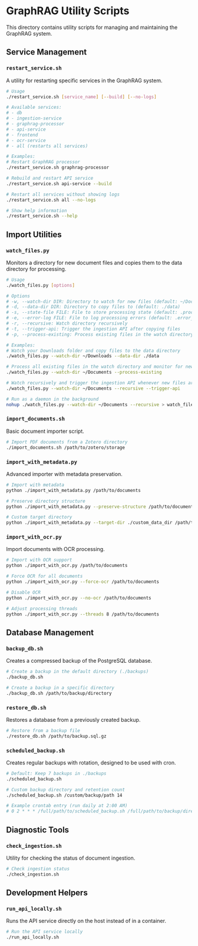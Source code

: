 # GraphRAG Utility Scripts

This directory contains utility scripts for managing and maintaining the GraphRAG system.

## Service Management

### `restart_service.sh`

A utility for restarting specific services in the GraphRAG system.

```bash
# Usage
./restart_service.sh [service_name] [--build] [--no-logs]

# Available services:
# - db
# - ingestion-service
# - graphrag-processor
# - api-service
# - frontend
# - ocr-service
# - all (restarts all services)

# Examples:
# Restart GraphRAG processor
./restart_service.sh graphrag-processor

# Rebuild and restart API service
./restart_service.sh api-service --build

# Restart all services without showing logs
./restart_service.sh all --no-logs

# Show help information
./restart_service.sh --help
```

## Import Utilities

### `watch_files.py`

Monitors a directory for new document files and copies them to the data directory for processing.

```bash
# Usage
./watch_files.py [options]

# Options
# -w, --watch-dir DIR: Directory to watch for new files (default: ~/Documents)
# -d, --data-dir DIR: Directory to copy files to (default: ./data)
# -s, --state-file FILE: File to store processing state (default: .processed_files.json)
# -e, --error-log FILE: File to log processing errors (default: .error_log.json)
# -r, --recursive: Watch directory recursively
# -t, --trigger-api: Trigger the ingestion API after copying files
# -p, --process-existing: Process existing files in the watch directory on startup

# Examples:
# Watch your Downloads folder and copy files to the data directory
./watch_files.py --watch-dir ~/Downloads --data-dir ./data

# Process all existing files in the watch directory and monitor for new ones
./watch_files.py --watch-dir ~/Documents --process-existing

# Watch recursively and trigger the ingestion API whenever new files are copied
./watch_files.py --watch-dir ~/Documents --recursive --trigger-api

# Run as a daemon in the background
nohup ./watch_files.py --watch-dir ~/Documents --recursive > watch_files.log 2>&1 &
```

### `import_documents.sh`

Basic document importer script.

```bash
# Import PDF documents from a Zotero directory
./import_documents.sh /path/to/zotero/storage
```

### `import_with_metadata.py`

Advanced importer with metadata preservation.

```bash
# Import with metadata
python ./import_with_metadata.py /path/to/documents

# Preserve directory structure
python ./import_with_metadata.py --preserve-structure /path/to/documents

# Custom target directory
python ./import_with_metadata.py --target-dir ./custom_data_dir /path/to/documents
```

### `import_with_ocr.py`

Import documents with OCR processing.

```bash
# Import with OCR support
python ./import_with_ocr.py /path/to/documents

# Force OCR for all documents
python ./import_with_ocr.py --force-ocr /path/to/documents

# Disable OCR
python ./import_with_ocr.py --no-ocr /path/to/documents

# Adjust processing threads
python ./import_with_ocr.py --threads 8 /path/to/documents
```

## Database Management

### `backup_db.sh`

Creates a compressed backup of the PostgreSQL database.

```bash
# Create a backup in the default directory (./backups)
./backup_db.sh

# Create a backup in a specific directory
./backup_db.sh /path/to/backup/directory
```

### `restore_db.sh`

Restores a database from a previously created backup.

```bash
# Restore from a backup file
./restore_db.sh /path/to/backup.sql.gz
```

### `scheduled_backup.sh`

Creates regular backups with rotation, designed to be used with cron.

```bash
# Default: Keep 7 backups in ./backups
./scheduled_backup.sh

# Custom backup directory and retention count
./scheduled_backup.sh /custom/backup/path 14

# Example crontab entry (run daily at 2:00 AM)
# 0 2 * * * /full/path/to/scheduled_backup.sh /full/path/to/backup/directory 7
```

## Diagnostic Tools

### `check_ingestion.sh`

Utility for checking the status of document ingestion.

```bash
# Check ingestion status
./check_ingestion.sh
```

## Development Helpers

### `run_api_locally.sh`

Runs the API service directly on the host instead of in a container.

```bash
# Run the API service locally
./run_api_locally.sh
```